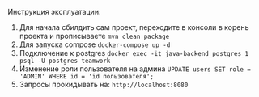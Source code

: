 Инструкция эксплуатации:
  1. Для начала сбилдить сам проект, переходите в консоли в корень проекта и прописываете ```mvn clean package```
  2. Для запуска compose ```docker-compose up -d```  
  3. Подключение к postgres ```docker exec -it java-backend_postgres_1 psql -U postgres teamwork```
  4. Изменение роли пользователя на админа ```UPDATE users SET role = 'ADMIN' WHERE id = 'id пользователя';```  
  5. Запросы прокидывать на: ```http://localhost:8080```
